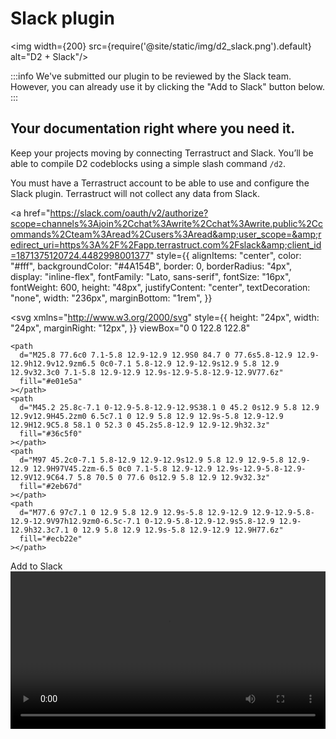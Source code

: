 # Slack plugin
<img width={200} src={require('@site/static/img/d2_slack.png').default} alt="D2 + Slack"/>

:::info
We've submitted our plugin to be reviewed by the Slack team. However, you can already use it by clicking the "Add to Slack" button below.
:::

## Your documentation right where you need it.
Keep your projects moving by connecting Terrastruct and Slack. You’ll be able to compile D2 codeblocks using a simple slash command `/d2`.

You must have a Terrastruct account to be able to use and configure the Slack plugin. Terrastruct will not collect any data from Slack. 

<a
  href="https://slack.com/oauth/v2/authorize?scope=channels%3Ajoin%2Cchat%3Awrite%2Cchat%3Awrite.public%2Ccommands%2Cteam%3Aread%2Cusers%3Aread&amp;user_scope=&amp;redirect_uri=https%3A%2F%2Fapp.terrastruct.com%2Fslack&amp;client_id=1871375120724.4482998001377"
  style={{
    alignItems: "center",
    color: "#fff",
    backgroundColor: "#4A154B",
    border: 0,
    borderRadius: "4px",
    display: "inline-flex",
    fontFamily: "Lato, sans-serif",
    fontSize: "16px",
    fontWeight: 600,
    height: "48px",
    justifyContent: "center",
    textDecoration: "none",
    width: "236px",
    marginBottom: "1rem",
  }}
>
  <svg
    xmlns="http://www.w3.org/2000/svg"
    style={{
      height: "24px",
      width: "24px",
      marginRight: "12px",
    }}
    viewBox="0 0 122.8 122.8"
  >
    <path
      d="M25.8 77.6c0 7.1-5.8 12.9-12.9 12.9S0 84.7 0 77.6s5.8-12.9 12.9-12.9h12.9v12.9zm6.5 0c0-7.1 5.8-12.9 12.9-12.9s12.9 5.8 12.9 12.9v32.3c0 7.1-5.8 12.9-12.9 12.9s-12.9-5.8-12.9-12.9V77.6z"
      fill="#e01e5a"
    ></path>
    <path
      d="M45.2 25.8c-7.1 0-12.9-5.8-12.9-12.9S38.1 0 45.2 0s12.9 5.8 12.9 12.9v12.9H45.2zm0 6.5c7.1 0 12.9 5.8 12.9 12.9s-5.8 12.9-12.9 12.9H12.9C5.8 58.1 0 52.3 0 45.2s5.8-12.9 12.9-12.9h32.3z"
      fill="#36c5f0"
    ></path>
    <path
      d="M97 45.2c0-7.1 5.8-12.9 12.9-12.9s12.9 5.8 12.9 12.9-5.8 12.9-12.9 12.9H97V45.2zm-6.5 0c0 7.1-5.8 12.9-12.9 12.9s-12.9-5.8-12.9-12.9V12.9C64.7 5.8 70.5 0 77.6 0s12.9 5.8 12.9 12.9v32.3z"
      fill="#2eb67d"
    ></path>
    <path
      d="M77.6 97c7.1 0 12.9 5.8 12.9 12.9s-5.8 12.9-12.9 12.9-12.9-5.8-12.9-12.9V97h12.9zm0-6.5c-7.1 0-12.9-5.8-12.9-12.9s5.8-12.9 12.9-12.9h32.3c7.1 0 12.9 5.8 12.9 12.9s-5.8 12.9-12.9 12.9H77.6z"
      fill="#ecb22e"
    ></path>
  </svg>
  Add to Slack
</a>

<video controls width="100%">
  <source src={require('@site/static/img/screenshots/slack.mp4').default} type="video/mp4" />
  Your browser does not support the video tag.
</video>
